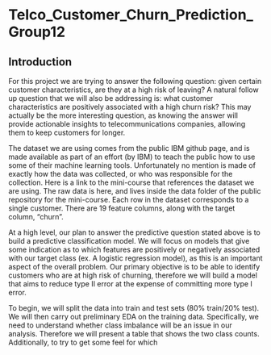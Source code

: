 # Telco_Customer_Churn_Prediction_Group12

## Introduction

For this project we are trying to answer the following question: given certain customer characteristics, are they at a high risk of leaving? A natural follow up question that we will also be addressing is: what customer characteristics are positively associated with a high churn risk? This may actually be the more interesting question, as knowing the answer will provide actionable insights to telecommunications companies, allowing them to keep customers for longer. 

The dataset we are using comes from the public IBM github page, and is made available as part of an effort (by IBM) to teach the public how to use some of their machine learning tools. Unfortunately no mention is made of exactly how the data was collected, or who was responsible for the collection. Here is a link to the mini-course that references the dataset we are using. The raw data is here, and lives inside the data folder of the public repository for the mini-course. Each row in the dataset corresponds to a single customer. There are 19 feature columns, along with the target column, “churn”. 

At a high level, our plan to answer the predictive question stated above is to build a predictive classification model. We will focus on models that give some indication as to which features are positively or negatively associated with our target class (ex. A logistic regression model), as this is an important aspect of the overall problem. Our primary objective is to be able to identify customers who are at high risk of churning, therefore we will build a model that aims to reduce type II error at the expense of committing more type I error. 

To begin, we will split the data into train and test sets (80% train/20% test). We will then carry out preliminary EDA on the training data. Specifically, we need to understand whether class imbalance will be an issue in our analysis. Therefore we will present a table that shows the two class counts. Additionally, to try to get some feel for which 

